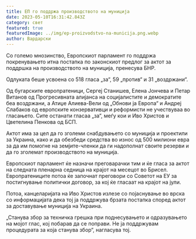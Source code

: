 ```yaml
---
title: ЕП го поддржа производството на муниција
date: 2023-05-10T16:31:42.843Z
category: свет
featured: true
featuredImage: ../img/ep-proizvodstvo-na-municija.png.webp
author: Вардарски
---
```

Со големо мнозинство, Европскиот парламент го поддржа покренувањето итна постапка по законскиот предлог за актот за поддршка на производството на муниција, пренесува БНР.

Одлуката беше усвоена со 518 гласа „за“, 59 „против“ и 31 „воздржани“.

Од бугарските европратеници, Сергеј Станишев, Елена Јончева и Петар Витанов од Прогресивната алијанса на социјалистите и демократите беа воздржани, а Атиџе Алиева-Вели од „Обнови ја Европа“ и Андреј Слабаков од европските конзервативци и реформисти не учествуваа во гласањето. Сите останати гласаа „за“, меѓу кои и Иво Христов и Цветелина Пенкова од БСП.

Актот има за цел да го зголеми снабдувањето со муниција и проектили за Украина, како и да обезбеди средства во износ од 500 милиони евра за да им помогне на земјите-членки да ги надополнат своите резерви и да го зголемат производството на муниција.

Европскиот парламент ќе назначи преговарачки тим и ќе гласа за актот на следната пленарна седница на крајот на месецот во Брисел. Европратениците потоа ќе започнат преговори со Советот на ЕУ за постигнување политички договор, за кој ќе гласаат на крајот на јули.

Потоа, канцеларијата на Иво Христов излезе со појаснување во врска со информацијата дека тој ја поддржува брзата постапка според актот за доставување муниција на Украина.

„Станува збор за техничка грешка при поднесувањето и одразувањето на мојот глас, кој побарав да се поправи. Не ја поддржувам процедурата за која станува збор“, нагласува тој.